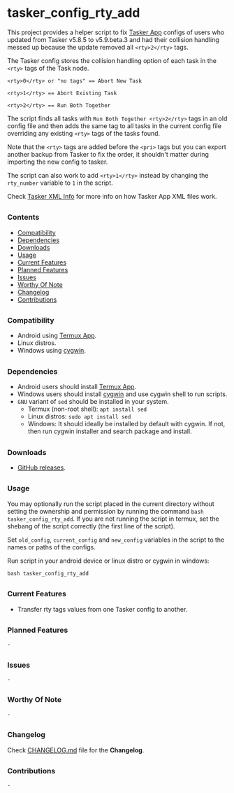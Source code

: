 # tasker_config_rty_add

This project provides a helper script to fix [Tasker App] configs of users who updated from Tasker v5.8.5 to v5.9.beta.3 and had their collision handling messed up because the update removed all `<rty>2</rty>` tags.

The Tasker config stores the collision handling option of each task in the `<rty>` tags of the Task node.

```
<rty>0</rty> or "no tags" == Abort New Task

<rty>1</rty> == Abort Existing Task

<rty>2</rty> == Run Both Together
```

The script finds all tasks with `Run Both Together <rty>2</rty>` tags in an old config file and then adds the same tag to all tasks in the current config file overriding any existing `<rty>` tags of the tasks found.

Note that the `<rty>` tags are added before the `<pri>` tags but you can export another backup from Tasker to fix the order, it shouldn't matter during importing the new config to tasker.

The script can also work to add `<rty>1</rty>` instead by changing the `rty_number` variable to `1` in the script.

Check [Tasker XML Info] for more info on how Tasker App XML files work.
##


### Contents
- [Compatibility](#Compatibility)
- [Dependencies](#Dependencies)
- [Downloads](#Downloads)
- [Usage](#Usage)
- [Current Features](#Current-Features)
- [Planned Features](#Planned-Features)
- [Issues](#Issues)
- [Worthy Of Note](#Worthy-Of-Note)
- [Changelog](#Changelog)
- [Contributions](#Contributions)
##


### Compatibility

- Android using [Termux App].
- Linux distros.
- Windows using [cygwin].
##


### Dependencies

- Android users should install [Termux App].
- Windows users should install [cygwin] and use cygwin shell to run scripts.
- `GNU` variant of `sed` should be installed in your system.
  - Termux (non-root shell): `apt install sed`
  - Linux distros: `sudo apt install sed`
  - Windows: It should ideally be installed by default with cygwin. If not, then run cygwin installer and search package and install.
##


### Downloads

- [GitHub releases](https://github.com/agnostic-apollo/Tasker-Random-Stuff/releases).
##


### Usage

You may optionally run the script placed in the current directory without setting the ownership and permission by running the command `bash tasker_config_rty_add`.
If you are not running the script in termux, set the shebang of the script correctly (the first line of the script).

Set `old_config`, `current_config` and `new_config` variables in the script to the names or paths of the configs.

Run script in your android device or linux distro or cygwin in windows:
```
bash tasker_config_rty_add
```
##


### Current Features

- Transfer rty tags values from one Tasker config to another.
##


### Planned Features

`-`
##


### Issues

`-`
##


### Worthy Of Note

`-`
##


### Changelog

Check [CHANGELOG.md](../CHANGELOG.md) file for the **Changelog**.

##


### Contributions

`-`
##


[Tasker App]: https://play.google.com/store/apps/details?id=net.dinglisch.android.taskerm
[Tasker XML Info]: https://github.com/Taskomater/Tasker-XML-Info
[Termux App]: https://github.com/termux/termux-app
[cygwin]: https://cygwin.com/index.html
